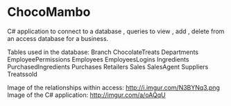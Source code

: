ChocoMambo
==========

C# application to connect to a database , queries to view , add , delete from an access database for a business.

Tables used in the database:
Branch
ChocolateTreats
Departments
EmployeePermissions
Employees
EmployeesLogins
Ingredients
PurchasedIngredients
Purchases
Retailers
Sales
SalesAgent
Suppliers
Treatssold

Image of the relationships within access: http://i.imgur.com/N3BYNq3.png
Image of the C# application: http://imgur.com/a/oAQqU
